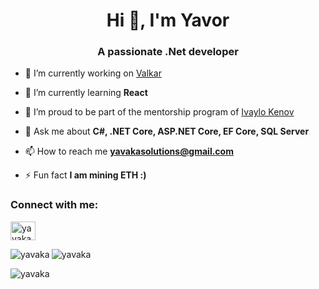 <h1 align="center">Hi 👋, I'm Yavor</h1>
<h3 align="center">A passionate .Net developer</h3>

- 🔭 I’m currently working on [Valkar](https://github.com/yavaka/Valkar)

- 🌱 I’m currently learning **React**

- :crown: I’m proud to be part of the mentorship program of [Ivaylo Kenov](https://www.patreon.com/ivaylokenov/posts)

- 💬 Ask me about **C#, .NET Core, ASP.NET Core, EF Core, SQL Server**

- 📫 How to reach me **yavakasolutions@gmail.com**

- ⚡ Fun fact **I am mining ETH :)**

<h3 align="left">Connect with me:</h3>
<p align="left">
<a href="https://linkedin.com/in/yavaka" target="blank"><img align="center" src="https://raw.githubusercontent.com/rahuldkjain/github-profile-readme-generator/master/src/images/icons/Social/linked-in-alt.svg" alt="yavaka" height="30" width="40" /></a>
</p>

<p><img align="left" src="https://github-readme-stats.vercel.app/api/top-langs?username=yavaka&show_icons=true&locale=en&layout=compact" alt="yavaka" /></p>

<p><img align="center" src="https://github-readme-streak-stats.herokuapp.com/?user=yavaka&" alt="yavaka" /></p>

<p align="left"> <img src="https://komarev.com/ghpvc/?username=yavaka&label=Profile%20views&color=0e75b6&style=flat" alt="yavaka" /> </p>
